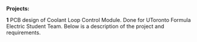 **Projects:**

**1** PCB design of Coolant Loop Control Module. Done for UToronto Formula Electric Student Team. Below is a description of the project and requirements.
